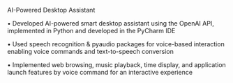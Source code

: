 AI-Powered Desktop Assistant 

• Developed AI-powered smart desktop assistant using the OpenAI API, implemented in Python and developed in the PyCharm IDE

• Used speech recognition & pyaudio packages for voice-based interaction enabling voice commands and text-to-speech conversion

• Implemented web browsing, music playback, time display, and application launch features by voice command for an interactive experience
